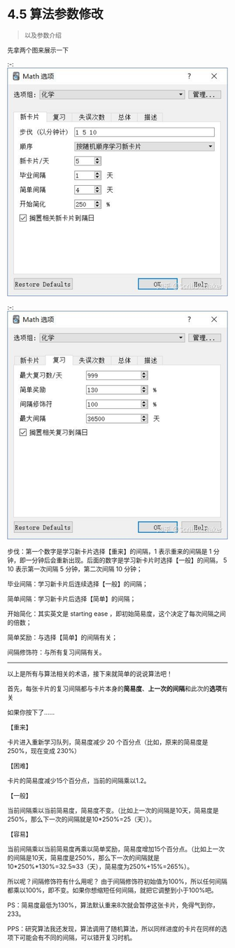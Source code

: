 # 4.5 算法参数修改
> 以及参数介绍

先拿两个图来展示一下

:-: ![](../.gitbook/assets/image%20%288%29.png)

:-: ![](../.gitbook/assets/image%20%2816%29.png)

步伐：第一个数字是学习新卡片选择【重来】的间隔，1 表示重来的间隔是 1 分钟，即一分钟后会重新出现。后面的数字是学习新卡片时选择【一般】的间隔， 5 10 表示第一次间隔 5 分钟，第二次间隔 10 分钟；

毕业间隔：学习新卡片后连续选择【一般】的间隔；

简单间隔：学习新卡片后选择【简单】的间隔；

开始简化：其实英文是 starting ease ，即初始简易度，这个决定了每次间隔之间的倍数；

简单奖励：与选择【简单】的间隔有关；

间隔修饰符：与所有复习间隔有关。
*****
以上是所有与算法相关的术语，接下来就简单的说说算法吧！

首先，每张卡片的复习间隔都与卡片本身的**简易度**、**上一次的间隔**和此次的**选项**有关

如果你按下了……

【重来】

卡片进入重新学习队列，简易度减少 20 个百分点（比如，原来的简易度是 250%，现在变成 230%）

【困难】

卡片的简易度减少15个百分点，当前的间隔乘以1.2。

【一般】

当前间隔乘以当前简易度，简易度不变。（比如上一次的间隔是10天，简易度是250%，那么下一次的间隔就是10\*250%=25（天））。

【容易】

当前间隔乘以当前简易度再乘以简单奖励，简易度增加15个百分点。（比如上一次的间隔是10天，简易度是250%，那么下一次的间隔就是10\*250%\*130%=32.5≈33（天），简易度为250%+15%=265%）。

所以呢？间隔修饰符有什么用呢？
由于间隔修饰符初始值为100%，所以任何间隔都乘以100%，即不变。如果你想缩短任何间隔，就把它调整到小于100%吧。

PS：简易度最低为130%，算法默认重来8次就会暂停这张卡片，免得气到你，233。

PPS：研究算法我还发现，算法调用了随机算法，所以同样进度的卡片在同样的选项下可能会有不同的间隔，可以错开复习时机。

